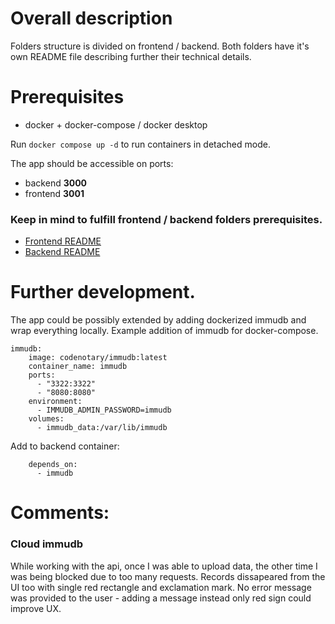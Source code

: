 # Overall description

Folders structure is divided on frontend / backend. Both folders have it's own README file describing further their technical details.

# Prerequisites

- docker + docker-compose / docker desktop

Run `docker compose up -d` to run containers in detached mode.

The app should be accessible on ports:

- backend <strong>3000</strong>
- frontend <strong>3001</strong>

### Keep in mind to fulfill frontend / backend folders prerequisites.

- [Frontend README](frontend/README.md)
- [Backend README](backend/README.md)

# Further development.

The app could be possibly extended by adding dockerized immudb and wrap everything locally. Example addition of immudb for docker-compose.

```
immudb:
    image: codenotary/immudb:latest
    container_name: immudb
    ports:
      - "3322:3322"
      - "8080:8080"
    environment:
      - IMMUDB_ADMIN_PASSWORD=immudb
    volumes:
      - immudb_data:/var/lib/immudb
```

Add to backend container:

```
    depends_on:
      - immudb
```

# Comments:

### Cloud immudb

While working with the api, once I was able to upload data, the other time I was being blocked due to too many requests. Records dissapeared from the UI too with single red rectangle and exclamation mark. No error message was provided to the user - adding a message instead only red sign could improve UX.
